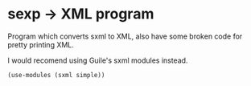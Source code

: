 # sexp -> XML program

Program which converts sxml to XML, also have some broken code for pretty
printing XML.

I would recomend using Guile's sxml modules instead.

    (use-modules (sxml simple))
